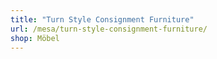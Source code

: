 ```yaml
---
title: "Turn Style Consignment Furniture"
url: /mesa/turn-style-consignment-furniture/
shop: Möbel
---
```

